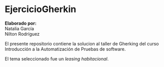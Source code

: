 # EjercicioGherkin

**Elaborado por:**  
Natalia García  
Nilton Rodríguez  

El presente repositorio contiene la solucion al taller de Gherking del curso Introducción a la Automatización de Pruebas de software.

El tema seleccionado fue un *leasing habitacional*.
